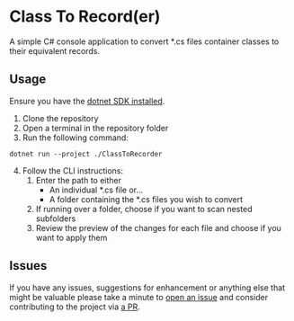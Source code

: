 # Class To Record(er)

A simple C# console application to convert *.cs files container classes to their equivalent records.

## Usage

Ensure you have the [dotnet SDK installed](https://dotnet.microsoft.com/download).

1. Clone the repository
2. Open a terminal in the repository folder
3. Run the following command:

```shell
dotnet run --project ./ClassToRecorder
```

4. Follow the CLI instructions: 
   1. Enter the path to either 
      - An individual *.cs file or...
      - A folder containing the *.cs files you wish to convert
   2. If running over a folder, choose if you want to scan nested subfolders
   3. Review the preview of the changes for each file and choose if you want to apply them

## Issues
If you have any issues, suggestions for enhancement or anything else that might be valuable please take a minute to [open an issue](https://github.com/bradtglass/ClassToRecorder/issues/new) and consider contributing to the project via [a PR](https://github.com/bradtglass/ClassToRecorder/pulls).